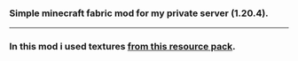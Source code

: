 ### Simple minecraft fabric mod for my private server (1.20.4).
___
### In this mod i used textures [from this resource pack](https://www.curseforge.com/minecraft/texture-packs/nongko-3d-weapons).